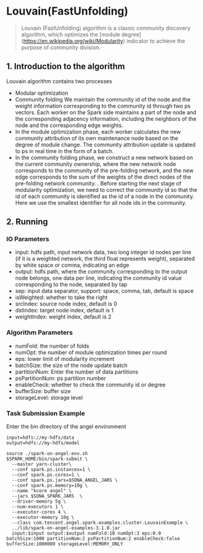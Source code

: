 # Louvain(FastUnfolding)

>Louvain (FastUnfolding) algorithm is a classic community discovery algorithm, which optimizes the [module degree] (https://en.wikipedia.org/wiki/Modularity) indicator to achieve the purpose of community division.

## 1. Introduction to the algorithm
Louvain algorithm contains two processes
 - Modular optimization
 - Community folding
We maintain the community id of the node and the weight information corresponding to the community id through two ps vectors. Each worker on the Spark side maintains a part of the node and the corresponding adjacency information, including the neighbors of the node and the corresponding edge weights.
- In the module optimization phase, each worker calculates the new community attribution of its own maintenance node based on the degree of module change. The community attribution update is updated to ps in real time in the form of a batch.
- In the community folding phase, we construct a new network based on the current community ownership, where the new network node corresponds to the community of the pre-folding network, and the new edge corresponds to the sum of the weights of the direct nodes of the pre-folding network community. . Before starting the next stage of modularity optimization, we need to correct the community id so that the id of each community is identified as the id of a node in the community. Here we use the smallest identifier for all node ids in the community.


## 2. Running

### IO Parameters

- input: hdfs path, input network data, two long integer id nodes per line (if it is a weighted network, the third float represents weight), separated by white space or comma, indicating an edge
- output: hdfs path, where the community corresponding to the output node belongs, one data per line, indicating the community id value corresponding to the node, separated by tap
- sep: input data separator, support: space, comma, tab, default is space
- isWeighted: whether to take the right
- srcIndex: source node index, default is 0
- dstIndex: target node index, default is 1
- weightIndex: weight index, default is 2

### Algorithm Parameters

- numFold: the number of folds
- numOpt: the number of module optimization times per round
- eps: lower limit of modularity increment
- batchSize: the size of the node update batch
- partitionNum: Enter the number of data partitions
- psPartitionNum: ps partition number
- enableCheck: whether to check the community id or degree
- bufferSize: buffer size
- storageLevel: storage level

### Task Submission Example
Enter the bin directory of the angel environment

```
input=hdfs://my-hdfs/data
output=hdfs://my-hdfs/model

source ./spark-on-angel-env.sh
$SPARK_HOME/bin/spark-submit \
  --master yarn-cluster\
  --conf spark.ps.instances=1 \
  --conf spark.ps.cores=1 \
  --conf spark.ps.jars=$SONA_ANGEL_JARS \
  --conf spark.ps.memory=10g \
  --name "kcore angel" \
  --jars $SONA_SPARK_JARS  \
  --driver-memory 5g \
  --num-executors 1 \
  --executor-cores 4 \
  --executor-memory 10g \
  --class com.tencent.angel.spark.examples.cluster.LouvainExample \
  ../lib/spark-on-angel-examples-3.1.0.jar
  input:$input output:$output numFold:10 numOpt:3 eps:0.0 batchSize:1000 partitionNum:2 psPartitionNum:2 enableCheck:false bufferSize:1000000 storageLevel:MEMORY_ONLY
```